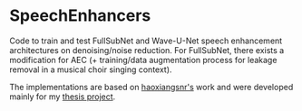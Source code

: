 # SpeechEnhancers
Code to train and test FullSubNet and Wave-U-Net speech enhancement architectures on denoising/noise reduction. For FullSubNet, there exists a modification for AEC (+ training/data augmentation process for leakage removal in a musical choir singing context).

The implementations are based on [haoxiangsnr's](https://github.com/haoxiangsnr) work and were developed mainly for my [thesis project](https://github.com/wimmerb/singing-quality-enhancement).

